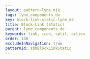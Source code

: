 ```yaml
---
layout: pattern-lyne.njk
tags: lyne_components_de
key: block-link-static-lyne_de
title: Block-Link (Static)
parent: lyne_components_de
keywords: link, icon, split, action
order: 140
excludeInNavigation: true
patternId: sbbBlockLinkStatic
---
```

